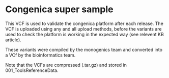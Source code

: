 # Congenica super sample

This VCF is used to validate the congenica platform after each release.
The VCF is uploaded using any and all upload methods, before the variants are used to check the platform is working in the expected way (see relevent KB article).

These variants were compiled by the monogenics team and converted into a VCf by the bioinformatics team.

Note that the VCFs are compressed (.tar.gz) and stored in 001_ToolsReferenceData.
